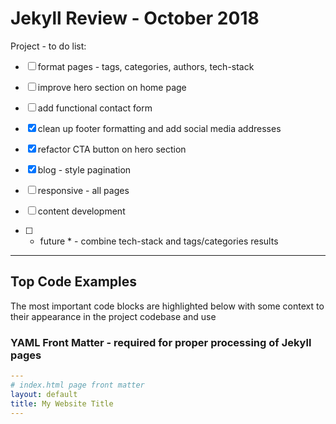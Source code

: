 # Jekyll Review - October 2018

Project - to do list:

- [ ] format pages - tags, categories, authors, tech-stack

- [ ] improve hero section on home page

- [ ] add functional contact form

- [x] clean up footer formatting and add social media addresses

- [x] refactor CTA button on hero section

- [x] blog - style pagination

- [ ] responsive - all pages

- [ ] content development

- [ ] * future * - combine tech-stack and tags/categories results

---

## Top Code Examples

The most important code blocks are highlighted below with some context to their appearance in the project codebase and use

### YAML Front Matter - required for proper processing of Jekyll pages

```yaml
---
# index.html page front matter
layout: default
title: My Website Title
---
```

